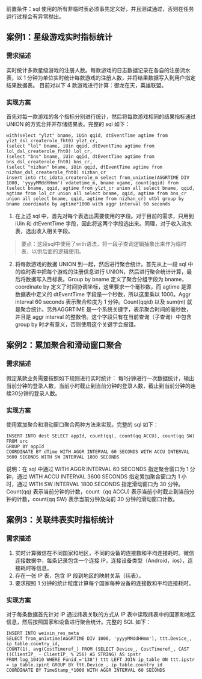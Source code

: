 前置条件：sql 使用的所有非临时表必须事先定义好，并且测试通过，否则在任务运行过程会有异常抛出。
## 案例1：星级游戏实时指标统计
### 需求描述
实时统计多款星级游戏的注册人数。每款游戏的日志数据记录在各自的注册流水表，以 1 分钟为单位实时统计每款游戏的注册人数，并将结果数据写入到用户指定结果数据表。 目前对以下 4 款游戏进行计算：御龙在天，英雄联盟。
### 实现方案
首先对每一款游戏的各个指标分别进行统计，然后将每款游戏相同的结果指标通过 UNION 的方式合并并存储结果表。完整的 sql 如下：

```
with(select "ylzt" bname, iUin qqid, dtEventTime agtime from ylzt_dsl_createrole_fht0) ylzt_cr, 
(select "lol" bname, iUin qqid, dtEventTime agtime from lol_dsl_createrole_fht0) lol_cr, 
(select "bns" bname, iUin qqid, dtEventTime agtime from bns_dsl_createrole_fht0) bns_cr, 
(select "nizhan" bname, iUin qqid, dtEventTime agtime from nizhan_dsl_createrole_fht0) nizhan_cr
insert into rtc_idata_createrole_m select from_unixtime(AGGRTIME DIV 1000, 'yyyyMMddHHmm') vdatetime_m, bname vgame, count(qqid) from (select bname, qqid, agtime from ylzt_cr union all select bname, qqid, agtime from lol_cr union all select bname, qqid, agtime from bns_cr union all select bname, qqid, agtime from nizhan_cr) utbl group by bname coordinate by agtime*1000 with aggr interval 60 seconds
```
1. 在上述 sql 中，首先对每个表选出需要使用的字段。对于目前的需求，只用到 iUin 和 dtEventTime 字段，因此将这两个字段选出来。同理，对于收入流水表，选出收入相关字段。
> 要点：这段sql中使用了with语法，将一段子查询逻辑抽象出来作为临时表，以供后面的逻辑使用。

2. 将每款游戏的数据 UNION 到一起，然后进行聚合统计。首先从上一段 sql 中的临时表中把每个游戏的注册信息进行 UNION，然后进行聚合统计计算，最后将数据写入目标表。Group by bname 定义了聚合分组字段为 bname，coordinate by 定义了时间协调坐标，这里要求一个毫秒数，而 agtime 是源数据表中定义的 dtEventTime 字段是一个秒数，所以这里乘以 1000。Aggr interval 60 seconds 表示聚合粒度为 1 分钟。Count(qqid) 以及 sum(m) 就是聚合统计。另外AGGRTIME 是一个系统关键字，表示聚合时间的毫秒数，并且是 aggr interval 的整数倍。这个字段只有在当前查询（子查询）中包含 group by 时才有意义，否则使用这个关键字会报错。

## 案例2：累加聚合和滑动窗口聚合
### 需求描述
假定某款业务需要按照如下规则进行实时统计： 每1分钟进行一次数据统计，输出当前分钟的登录人数，当前小时截止到当前分钟的登录人数，截止到当前分钟的连续30分钟的登录人数。
### 实现方案
使用累加聚合和滑动窗口聚合两种方法来实现。完整的 sql 如下：

```
INSERT INTO dest SELECT appId, count(qq), count(qq ACCU), count(qq SW) 
FROM src 
GROUP BY appId  
COORDINATE BY dTime WITH AGGR INTERVAL 60 SECONDS WITH ACCU INTERVAL 3600 SECONDS WITH SW INTERVAL 1800 SECONDS 
```
说明：在 sql 中通过 WITH AGGR INTERVAL 60 SECONDS 指定聚合窗口为 1 分钟，通过 WITH ACCU INTERVAL 3600 SECONDS 指定累加聚合窗口为 1 小时，通过 WITH SW INTERVAL 1800 SECONDS 指定滑动窗口为 30 分钟。 Count(qq) 表示当前分钟的计数，count（qq ACCU) 表示当前小时截止到当前分钟的计数，count(qq SW) 表示当前分钟及向前 30 分钟的滑动窗口计数。

## 案例3：关联纬表实时指标统计
### 需求描述
1. 实时计算微信在不同国家和地区，不同的设备的连接数和平均连接耗时。微信连接数据中，每条记录包含一个连接 IP，连接设备类型（Android，ios），连接耗时等信息。
2. 存在一张 IP 表，包含 IP 段到地区的映射关系（纬表）。
3. 要求按照 1 分钟的统计粒度计算每个国家每种设备的连接数和平均连接耗时。

### 实现方案
对于每条数据首先针对 IP 通过纬表关联的方式从 IP 表中读取纬表中的国家和地区信息，然后按照国家和设备进行聚合统计。完整的 SQL 如下：

```
INSERT INTO weixin_res_meta 
SELECT from_unixtime(AGGRTIME DIV 1000, 'yyyyMMddHHmm'), ttt.Device_, ip_table.country_id, 
COUNT(1), avg(CostTimeref_) FROM (SELECT Device_, CostTimeref_, CAST ((ClientIP_ - ClientIP_ % 256) AS STRING) AS ipstr 
FROM log_10410 WHERE Funid_='138') ttt LEFT JOIN ip_table ON ttt.ipstr = ip_table.ipint GROUP BY ttt.Device_, ip_table.country_id 
COORDINATE BY TimeStamp_*1000 WITH AGGR INTERVAL 60 SECONDS
```
